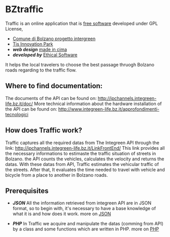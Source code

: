 # BZtraffic

Traffic is an online application that is [free software](http://www.gnu.org/philosophy/free-sw.html) developed under GPL License,
* [Comune di Bolzano progetto intergreen](http://www.integreen-life.bz.it/) 
* [Tis Innovation Park](http://www.tis.bz.it) 
* ***web design*** [made in cima](www.madeincima.it) 
* ***developed by*** [Ethical Software](http://www.ethicalsoftware.it)

It helps the local travelers to choose the best passage thruogh Bolzano roads regarding to the traffic flow.


## Where to find documentation:
The documents of the API can be found on: http://ipchannels.integreen-life.bz.it/doc/
More technical information about the hardware installation of the API can be found on: http://www.integreen-life.bz.it/approfondimenti-tecnologici

## How does Traffic work?
Traffic captures all the required datas from The Integreen API through the link: http://ipchannels.integreen-life.bz.it/LinkFrontEnd/
This link provides all the necessary informations to estimaste the traffic situation of streets in Bolzano. the API counts the vehicles, calculates the velocity and returns the datas.
With these datas from API, Traffic estimates the vehicular traffic of the streets.
After that, It evaluates the time needed to travel with vehicle and bicycle from a place to another in Bolzano roads.

## Prerequisites
* ***JSON***
All the information retrieved from integreen API are in JSON format, so to begin with, it's necessary to have a base knowledge of what it is and how does it work. 
 more on [JSON](http://www.json.org)

* ***PHP***
In Traffic we acquire and manipulate the datas (comming from API) by a class and some functions which are written in PHP.
more on [PHP](http://www.php.net)


